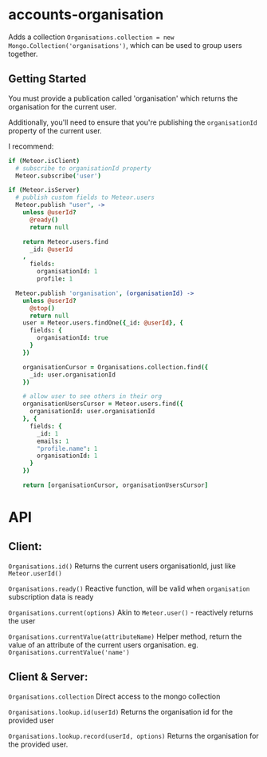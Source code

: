 accounts-organisation
===========================

Adds a collection `Organisations.collection = new Mongo.Collection('organisations')`, which can be used to group users together.

Getting Started
-----------------------------

You must provide a publication called 'organisation' which returns the organisation for the current user.

Additionally, you'll need to ensure that you're publishing the `organisationId` property of the current user.

I recommend:

```coffeescript
if (Meteor.isClient)
  # subscribe to organisationId property
  Meteor.subscribe('user')

if (Meteor.isServer)
  # publish custom fields to Meteor.users
  Meteor.publish "user", ->
    unless @userId?
      @ready()
      return null

    return Meteor.users.find
      _id: @userId
    ,
      fields:
        organisationId: 1
        profile: 1

  Meteor.publish 'organisation', (organisationId) ->
    unless @userId?
      @stop()
      return null
    user = Meteor.users.findOne({_id: @userId}, {
      fields: {
        organisationId: true
      }
    })

    organisationCursor = Organisations.collection.find({
      _id: user.organisationId
    })

    # allow user to see others in their org
    organisationUsersCursor = Meteor.users.find({
      organisationId: user.organisationId
    }, {
      fields: {
        _id: 1
        emails: 1
        "profile.name": 1
        organisationId: 1
      }
    })

    return [organisationCursor, organisationUsersCursor]


```

API
===========================

Client:
-----------------

`Organisations.id()`
Returns the current users organisationId, just like `Meteor.userId()`

`Organisations.ready()`
Reactive function, will be valid when `organisation` subscription data is ready

`Organisations.current(options)`
Akin to `Meteor.user()` - reactively returns the user

`Organisations.currentValue(attributeName)`
Helper method, return the value of an attribute of the current users organisation. eg. `Organisations.currentValue('name')`

Client & Server:
-----------------------

`Organisations.collection`
Direct access to the mongo collection

`Organisations.lookup.id(userId)`
Returns the organisation id for the provided user

`Organisations.lookup.record(userId, options)`
Returns the organisation for the provided user.


